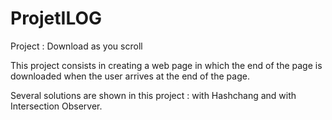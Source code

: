 # ProjetILOG
Project : Download as you scroll

This project consists in creating a web page in which the end of the page is downloaded when the user arrives at the end of the page.

Several solutions are shown in this project : with Hashchang and with Intersection Observer.
